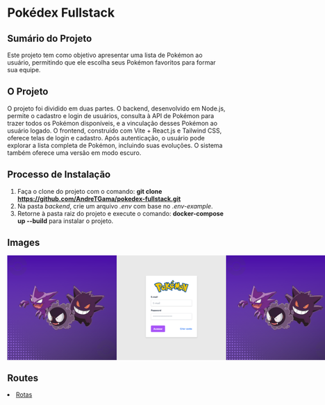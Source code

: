 # Pokédex Fullstack


## Sumário do Projeto

Este projeto tem como objetivo apresentar uma lista de Pokémon ao usuário, permitindo que ele escolha seus Pokémon favoritos para formar sua equipe.


## O Projeto

O projeto foi dividido em duas partes. O backend, desenvolvido em Node.js, permite o cadastro e login de usuários, consulta à API de Pokémon para trazer todos os Pokémon disponíveis, e a vinculação desses Pokémon ao usuário logado. O frontend, construído com Vite + React.js e Tailwind CSS, oferece telas de login e cadastro. Após autenticação, o usuário pode explorar a lista completa de Pokémon, incluindo suas evoluções. O sistema também oferece uma versão em modo escuro.

## Processo de Instalação

1. Faça o clone do projeto com o comando: **__git clone https://github.com/AndreTGama/pokedex-fullstack.git__**
2. Na pasta *backend*, crie um arquivo *.env* com base no *.env-example*.
3. Retorne à pasta raiz do projeto e execute o comando: **__docker-compose up --build__** para instalar o projeto.

    
## Images

<div style="display:flex">
    <img src="https://raw.githubusercontent.com/AndreTGama/pokedex-fullstack/main/imagens/Login.png" alt="image project"/>
    <img src="https://raw.githubusercontent.com/AndreTGama/pokedex-fullstack/main/imagens/Cadastro.png" alt="image project"/>
    <img src="https://raw.githubusercontent.com/AndreTGama/pokedex-fullstack/main/imagens/Lista.png" alt="image project"/>
    <img src="https://raw.githubusercontent.com/AndreTGama/pokedex-fullstack/main/imagens/Pokemon.png" alt="image project"/>
    <img src="https://raw.githubusercontent.com/AndreTGama/pokedex-fullstack/main/imagens/Time.png" alt="image project"/>
    <span>Essa última imagem está com o Dark mode ativo</span>
</div>

## Routes
<li><a href="https://github.com/AndreTGama/pokedex-fullstack/blob/main/routes.postman_collection.json" target="_blank">Rotas</a></li>